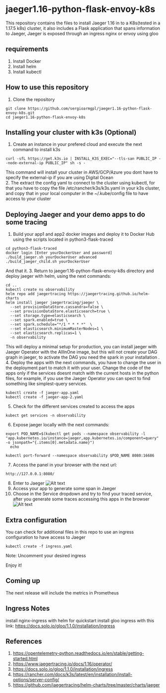 # jaeger1.16-python-flask-envoy-k8s
This repository contains the files to install Jaeger 1.16 in to a K8s(tested in a 1.17.5 k8s) cluster, it also includes a Flask application that spans information to Jaeger, Jaeger is exposed through an ingress nginx or envoy using gloo
## requirements
1. Install Docker  
2. Install helm  
3. Install kubectl  
## How to use this repository
1. Clone the repository
```
git clone https://github.com/sergioarmgpl/jaeger1.16-python-flask-envoy-k8s.git
cd jaeger1.16-python-flask-envoy-k8s
```
## Installing your cluster with k3s (Optional)
1. Create an instance in your prefered cloud and execute the next command to install k3s
```
curl -sfL https://get.k3s.io | INSTALL_K3S_EXEC="--tls-san PUBLIC_IP --node-external-ip PUBLIC_IP" sh -s -
```
This command will install your cluster in AWS/GCP/Azure you dont have to specify the external-ip if you are using Digital Ocean  
2. The extract the config yaml to connect to the cluster using kubectl, for that you have to copy the file /etc/rancher/k3s/k3s.yaml in your k3s cluster, and copy that in your local computer in the ~/.kube/config file to have access to your cluster  

## Deploying Jaeger and your demo apps to do some tracing
1. Build your app1 and app2 docker images and deploy it to Docker Hub using the
scripts located in python3-flask-traced
```
cd python3-flask-traced
docker login [Enter yourDockerUser and password]
./build_jaeger.sh yourDockerUser advanced
./build_jaeger_child.sh yourDockerUser
```
And that it.
3. Return to jaeger1.16-python-flask-envoy-k8s directory and deploy jaeger with helm, using the next commands:
```
cd ..
kubectl create ns observability  
helm repo add jaegertracing https://jaegertracing.github.io/helm-charts  
helm install jaeger jaegertracing/jaeger \  
  --set provisionDataStore.cassandra=false \  
  --set provisionDataStore.elasticsearch=true \  
  --set storage.type=elasticsearch \  
  --set spark.enabled=true \  
  --set spark.schedule="*/1 * * * *"  \  
  --set elasticsearch.minimumMasterNodes=1 \  
  --set elasticsearch.replicas=1 \  
  -n observability  
```  
This will deploy a minimal setup for production, you can install jaeger with Jaeger Operator with the AllInOne image, but this will not create your DAG graph in jaeger, to activate the DAG you need the spark in your installation  .
4. Deploy the apps with the next commands, you have to change the user in the deployment part to match it with your user. Change the code of the apps only if the services doesnt match with the current hosts in the python files, for example, if you use the Jaeger Operator you can spect to find something like simplest-query services.
```
kubectl create -f jaeger-app.yaml
kubectl create -f jaeger-app-2.yaml
```
5. Check for the different services created to access the apps
```
kubect get services -n observability
```
6. Expose jaeger locally with the next commands:
```
export POD_NAME=$(kubectl get pods --namespace observability -l "app.kubernetes.io/instance=jaeger,app.kubernetes.io/component=query" -o jsonpath="{.items[0].metadata.name}")
  echo 
```
```
kubectl port-forward --namespace observability $POD_NAME 8080:16686
```
7. Access the panel in your browser with the next url:  
```
http://127.0.0.1:8080/
```
8. Enter to Jaeger
![Alt text](images/jaeger1.png?raw=true "Exec")
9. Access your app to generate some span in Jaeger
10. Choose in the Service dropdown and try to find your traced service, after you generate some traces accessing this apps in the browser
![Alt text](images/jaeger2.png?raw=true "Exec")

## Extra configuration
You can check for additional files in this repo to use an ingress configuration to have access to Jaeger  
```
kubectl create -f ingress.yaml
```
Note: Uncomment your desired ingress


Enjoy it!
## Coming up
The next release will include the metrics in Prometheus

## Ingress Notes
install nginx-ingress with helm for quickstart
install gloo ingress with this link: https://docs.solo.io/gloo/1.1.0/installation/ingress

## References
1. https://opentelemetry-python.readthedocs.io/en/stable/getting-started.html
2. https://www.jaegertracing.io/docs/1.16/operator/
3. https://docs.solo.io/gloo/1.1.0/installation/ingress
4. https://rancher.com/docs/k3s/latest/en/installation/install-options/server-config/  
5. https://github.com/jaegertracing/helm-charts/tree/master/charts/jaeger